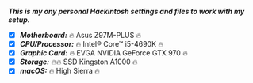 ***This is my ony personal Hackintosh settings and files to work with my setup.***

- [x] ***Motherboard:*** :fire: Asus Z97M-PLUS :fire:
- [x] ***CPU/Processor:*** :fire: Intel® Core™ i5-4690K :fire:
- [x] ***Graphic Card:*** :fire: EVGA NVIDIA GeForce GTX 970 :fire:
- [x] ***Storage:*** :fire::fire: SSD Kingston A1000 :fire:
- [x] ***macOS:*** :fire: High Sierra :fire:
